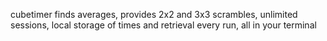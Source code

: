 cubetimer
finds averages, provides 2x2 and 3x3 scrambles, unlimited sessions, local storage of times and retrieval every run, all in your terminal

